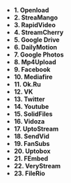  - **1. Openload**
 - **2. StreaMango**
 - **3. RapidVideo**
 - **4. StreamCherry**
 - **5. Google Drive**
 - **6. DailyMotion**
 - **7. Google Photos**
 - **8. Mp4Upload**
 - **9. Facebook**
 - **10. Mediafire**
 - **11. Ok.Ru**
 - **12. VK**
 - **13. Twitter**
 - **14. Youtube**
 - **15. SolidFiles**
 - **16. Vidoza**
 - **17. UptoStream**
 - **18. SendVid**
 - **19. FanSubs**
 - **20. Uptobox**
 - **21. FEmbed**
 - **22. VeryStream**
 - **23. FileRio**

